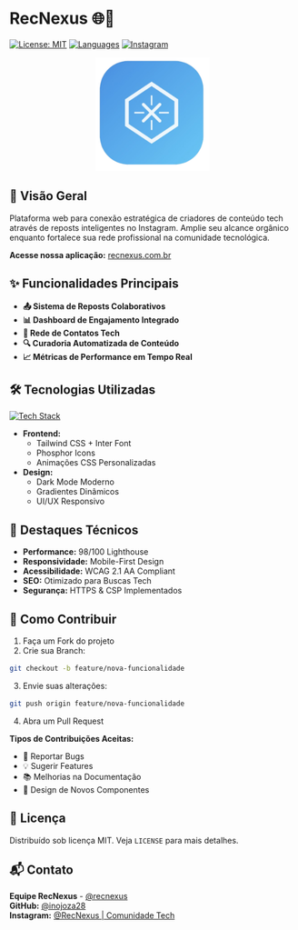 # RecNexus 🌐🚀

[![License: MIT](https://img.shields.io/badge/License-MIT-blue.svg)](https://opensource.org/licenses/MIT)
[![Languages](https://img.shields.io/github/languages/top/inojoza28/recnexus)](https://github.com/inojoza28/recnexus)
[![Instagram](https://img.shields.io/badge/Instagram-%40recnexus-E4405F?logo=instagram)](https://instagram.com/recnexus)

<p align="center">
  <img src="img/logo.png" alt="RecNexus Logo" width="200">
</p>

## 📌 Visão Geral

Plataforma web para conexão estratégica de criadores de conteúdo tech através de reposts inteligentes no Instagram. Amplie seu alcance orgânico enquanto fortalece sua rede profissional na comunidade tecnológica.

**Acesse nossa aplicação:** [recnexus.com.br](https://recnexus.com.br)

## ✨ Funcionalidades Principais

- **📤 Sistema de Reposts Colaborativos**
- **📊 Dashboard de Engajamento Integrado**
- **🤝 Rede de Contatos Tech**
- **🔍 Curadoria Automatizada de Conteúdo**
- **📈 Métricas de Performance em Tempo Real**

## 🛠 Tecnologias Utilizadas

[![Tech Stack](https://skillicons.dev/icons?i=html,tailwind,js,github,instagram)](https://skillicons.dev)

- **Frontend:** 
  - Tailwind CSS + Inter Font
  - Phosphor Icons
  - Animações CSS Personalizadas
- **Design:**
  - Dark Mode Moderno
  - Gradientes Dinâmicos
  - UI/UX Responsivo


## 🌟 Destaques Técnicos

- **Performance:** 98/100 Lighthouse
- **Responsividade:** Mobile-First Design
- **Acessibilidade:** WCAG 2.1 AA Compliant
- **SEO:** Otimizado para Buscas Tech
- **Segurança:** HTTPS & CSP Implementados

## 🤝 Como Contribuir

1. Faça um Fork do projeto
2. Crie sua Branch:
```bash
git checkout -b feature/nova-funcionalidade
```
3. Envie suas alterações:
```bash
git push origin feature/nova-funcionalidade
```
4. Abra um Pull Request

**Tipos de Contribuições Aceitas:**
- 🐛 Reportar Bugs
- 💡 Sugerir Features
- 📚 Melhorias na Documentação
- 🎨 Design de Novos Componentes

## 📄 Licença

Distribuído sob licença MIT. Veja `LICENSE` para mais detalhes.

## 📬 Contato

**Equipe RecNexus** - [@recnexus](https://instagram.com/recnexus)  
**GitHub:** [@inojoza28](https://github.com/inojoza28)  
**Instagram:** [@RecNexus | Comunidade Tech](https://instagram.com/recnexus)  


